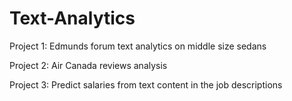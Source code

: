 # Text-Analytics

Project 1: Edmunds forum text analytics on middle size sedans

Project 2: Air Canada reviews analysis

Project 3: Predict salaries from text content in the job descriptions



